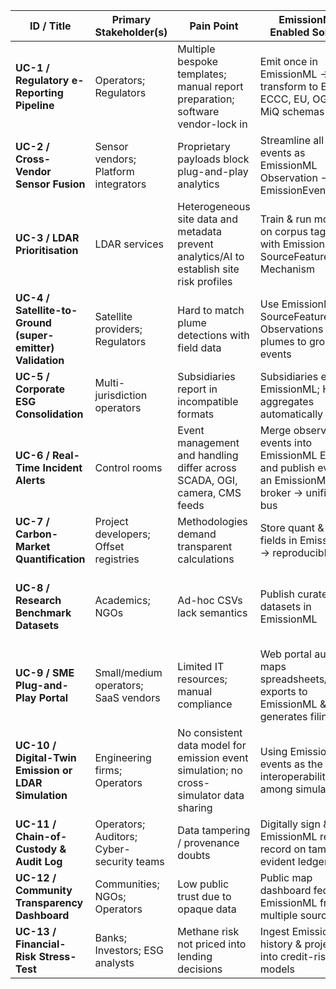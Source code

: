 | ID / Title | Primary Stakeholder(s) | Pain Point | EmissionML-Enabled Solution | Key Benefit(s) |
|------------|------------------------|------------|-----------------------------|----------------|
| **UC-1 / Regulatory e-Reporting Pipeline** | Operators; Regulators | Multiple bespoke templates; manual report preparation; software vendor-lock in  | Emit once in EmissionML → auto-transform to EPA, ECCC, EU, OGMP, MiQ schemas | “Single-source” reporting; lower compliance cost |
| **UC-2 / Cross-Vendor Sensor Fusion** | Sensor vendors; Platform integrators | Proprietary payloads block plug-and-play analytics | Streamline all sensor events as EmissionML Observation --> EmissionEvent | Vendor-agnostic analytics/dashboards; faster onboarding |
| **UC-3 / LDAR Prioritisation** | LDAR services | Heterogeneous site data and metadata prevent analytics/AI to establish site risk profiles | Train & run models on corpus tagged with EmissionML SourceFeature & Mechanism | Sharper leak-risk ranking; fewer truck rolls |
| **UC-4 / Satellite-to-Ground (super-emitter) Validation** | Satellite providers; Regulators | Hard to match plume detections with field data | Use EmissionML SourceFeature & Observations to link plumes to ground events | Credible and explainable validation chain; boosts trust |
| **UC-5 / Corporate ESG Consolidation** | Multi-jurisdiction operators | Subsidiaries report in incompatible formats | Subsidiaries export EmissionML; HQ aggregates automatically | Near-real-time portfolio GHG view; audit-ready trail |
| **UC-6 / Real-Time Incident Alerts** | Control rooms | Event management and handling differ across SCADA, OGI, camera, CMS feeds | Merge observation-events into EmissionML Events, and publish events in an EmissionML broker → unified alert bus | Faster root-cause triage; consistent nomenclature |
| **UC-7 / Carbon-Market Quantification** | Project developers; Offset registries | Methodologies demand transparent calculations | Store quant & quality fields in EmissionML → reproducible MRV | Higher credit integrity; lower verification spend |
| **UC-8 / Research Benchmark Datasets** | Academics; NGOs | Ad-hoc CSVs lack semantics | Publish curated datasets in EmissionML | Comparable studies; traceable quantification and uncertainties; accelerates method innovation |
| **UC-9 / SME Plug-and-Play Portal** | Small/medium operators; SaaS vendors | Limited IT resources; manual compliance | Web portal auto-maps spreadsheets/SCADA exports to EmissionML & generates filings | Low-friction adoption; compliance at minimal cost |
| **UC-10 / Digital-Twin Emission or LDAR Simulation** | Engineering firms; Operators | No consistent data model for emission event simulation; no cross-simulator data sharing | Using EmissionML events as the data interoperability among simulators | Simulation result validation and comparison; repeatable and comparable simulation results|
| **UC-11 / Chain-of-Custody & Audit Log** | Operators; Auditors; Cyber-security teams | Data tampering / provenance doubts | Digitally sign & hash EmissionML records; record on tamper-evident ledger | Legal defensibility; trustworthy audit trail |
| **UC-12 / Community Transparency Dashboard** | Communities; NGOs; Operators | Low public trust due to opaque data | Public map dashboard fed by EmissionML from multiple sources | Builds social trust; meets disclosure mandates |
| **UC-13 / Financial-Risk Stress-Test** | Banks; Investors; ESG analysts | Methane risk not priced into lending decisions | Ingest EmissionML history & projections into credit-risk models | Data-driven lending rates; capital rewards for proactive operators |
